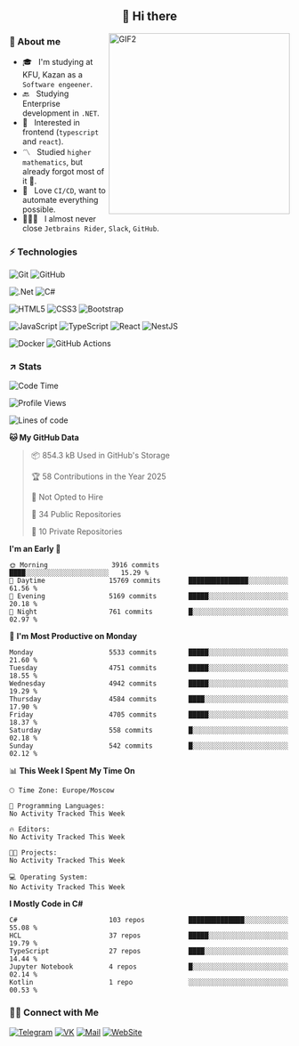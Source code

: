 <h2 align="center">👋 Hi there</h1>
<img align="right" alt="GIF2" src="https://user-images.githubusercontent.com/77479370/183249372-b46e9216-d622-4f3a-ad67-84b1a2c3049c.gif" width="325"/>


<h3>🧐 About me</h3>

- 🎓 &nbsp; I'm studying at KFU, Kazan as a `Software engeener`.
- 🔙 &nbsp; Studying Enterprise development in `.NET`.
- 💠 &nbsp; Interested in frontend (`typescript` and `react`).
- 〽️ &nbsp; Studied `higher mathematics`, but already forgot most of it 🤪.
- 💚 &nbsp; Love `CI/CD`, want to automate everything possible.
- 👨🏻‍💻 &nbsp; I almost never close `Jetbrains Rider`, `Slack`, `GitHub`. 


<h3>⚡ Technologies</h3>

![Git](https://img.shields.io/badge/git-%23F05033.svg?style=for-the-badge&logo=git&logoColor=white)
![GitHub](https://img.shields.io/badge/GitHub-100000?style=for-the-badge&logo=github&logoColor=white)

![.Net](https://img.shields.io/badge/.NET-5C2D91?style=for-the-badge&logo=.net&logoColor=white)
![C#](https://img.shields.io/badge/c%23-%23239120.svg?style=for-the-badge&logo=c-sharp&logoColor=white)

![HTML5](https://img.shields.io/badge/html5-%23E34F26.svg?style=for-the-badge&logo=html5&logoColor=white)
![CSS3](https://img.shields.io/badge/css3-%231572B6.svg?style=for-the-badge&logo=css3&logoColor=white)
![Bootstrap](https://img.shields.io/badge/Bootstrap-563D7C?style=for-the-badge&logo=bootstrap&logoColor=white)

![JavaScript](https://img.shields.io/badge/javascript-%23323330.svg?style=for-the-badge&logo=javascript&logoColor=%23F7DF1E)
![TypeScript](https://img.shields.io/badge/typescript-%23007ACC.svg?style=for-the-badge&logo=typescript&logoColor=white)
![React](https://img.shields.io/badge/react-%2320232a.svg?style=for-the-badge&logo=react&logoColor=%2361DAFB)
![NestJS](https://img.shields.io/badge/nestjs-E0234E?style=for-the-badge&logo=nestjs&logoColor=white)

![Docker](https://img.shields.io/badge/docker-%230db7ed.svg?style=for-the-badge&logo=docker&logoColor=white)
![GitHub Actions](https://img.shields.io/badge/github%20actions-%232671E5.svg?style=for-the-badge&logo=githubactions&logoColor=white)


<h3>↗️ Stats</h3>


<!--START_SECTION:waka-->
![Code Time](http://img.shields.io/badge/Code%20Time-923%20hrs%2025%20mins-blue)

![Profile Views](http://img.shields.io/badge/Profile%20Views-0-blue)

![Lines of code](https://img.shields.io/badge/From%20Hello%20World%20I%27ve%20Written-4.7%20million%20lines%20of%20code-blue)

**🐱 My GitHub Data** 

> 📦 854.3 kB Used in GitHub's Storage 
 > 
> 🏆 58 Contributions in the Year 2025
 > 
> 🚫 Not Opted to Hire
 > 
> 📜 34 Public Repositories 
 > 
> 🔑 10 Private Repositories 
 > 
**I'm an Early 🐤** 

```text
🌞 Morning                3916 commits        ████░░░░░░░░░░░░░░░░░░░░░   15.29 % 
🌆 Daytime                15769 commits       ███████████████░░░░░░░░░░   61.56 % 
🌃 Evening                5169 commits        █████░░░░░░░░░░░░░░░░░░░░   20.18 % 
🌙 Night                  761 commits         █░░░░░░░░░░░░░░░░░░░░░░░░   02.97 % 
```
📅 **I'm Most Productive on Monday** 

```text
Monday                   5533 commits        █████░░░░░░░░░░░░░░░░░░░░   21.60 % 
Tuesday                  4751 commits        █████░░░░░░░░░░░░░░░░░░░░   18.55 % 
Wednesday                4942 commits        █████░░░░░░░░░░░░░░░░░░░░   19.29 % 
Thursday                 4584 commits        ████░░░░░░░░░░░░░░░░░░░░░   17.90 % 
Friday                   4705 commits        █████░░░░░░░░░░░░░░░░░░░░   18.37 % 
Saturday                 558 commits         █░░░░░░░░░░░░░░░░░░░░░░░░   02.18 % 
Sunday                   542 commits         █░░░░░░░░░░░░░░░░░░░░░░░░   02.12 % 
```


📊 **This Week I Spent My Time On** 

```text
🕑︎ Time Zone: Europe/Moscow

💬 Programming Languages: 
No Activity Tracked This Week

🔥 Editors: 
No Activity Tracked This Week

🐱‍💻 Projects: 
No Activity Tracked This Week

💻 Operating System: 
No Activity Tracked This Week
```

**I Mostly Code in C#** 

```text
C#                       103 repos           ██████████████░░░░░░░░░░░   55.08 % 
HCL                      37 repos            █████░░░░░░░░░░░░░░░░░░░░   19.79 % 
TypeScript               27 repos            ████░░░░░░░░░░░░░░░░░░░░░   14.44 % 
Jupyter Notebook         4 repos             █░░░░░░░░░░░░░░░░░░░░░░░░   02.14 % 
Kotlin                   1 repo              ░░░░░░░░░░░░░░░░░░░░░░░░░   00.53 % 
```




<!--END_SECTION:waka-->


<h3> 🤝🏻 Connect with Me </h3>

[![Telegram](https://img.shields.io/badge/Telegram-2CA5E0?style=for-the-badge&logo=telegram&logoColor=white)](https://t.me/ASLipatov)
[![VK](https://img.shields.io/badge/вконтакте-%232E87FB.svg?&style=for-the-badge&logo=vk&logoColor=white)](https://vk.com/lipatov.alexander)
[![Mail](https://img.shields.io/badge/Email-red?&style=for-the-badge&logo=Mail.Ru)](mailto:lipatov.work@bk.ru)
[![WebSite](https://img.shields.io/badge/-lipatovalexander.github.io-green?style=for-the-badge)](https://lipatovalexander.github.io)
